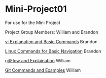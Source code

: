 # Mini-Project01
For use for the Mini Project


Project Group Members:
William and Brandon

[vi Explanation and Basic Commands](/vi-definitions.md) Brandon

[Linux Commands for Basic Navigation](/linux-commands.md) Brandon

[gitFlow and Explaination](/gitFlow.md) William

[Git Commands and Examples](/gitcommands.md) William
